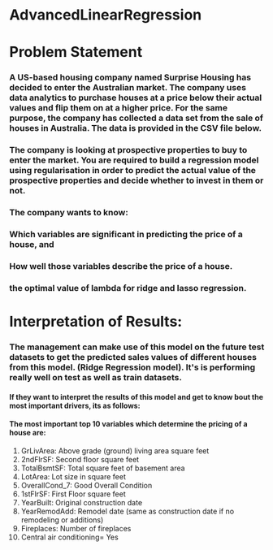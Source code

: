 # AdvancedLinearRegression

# Problem Statement
### A US-based housing company named Surprise Housing has decided to enter the Australian market. The company uses data analytics to purchase houses at a price below their actual values and flip them on at a higher price. For the same purpose, the company has collected a data set from the sale of houses in Australia. The data is provided in the CSV file below.

### The company is looking at prospective properties to buy to enter the market. You are required to build a regression model using regularisation in order to predict the actual value of the prospective properties and decide whether to invest in them or not.

### The company wants to know:
### Which variables are significant in predicting the price of a house, and

### How well those variables describe the price of a house.

### the optimal value of lambda for ridge and lasso regression.

# Interpretation of Results:

### The management can make use of this model on the future test datasets to get the predicted sales values of different houses from this model. (Ridge Regression model). It's is performing really well on test as well as train datasets.

#### If they want to interpret the results of this model and get to know bout the most important drivers, its as follows:
    
#### The most important top 10 variables which determine the pricing of a house are:
   1. GrLivArea: Above grade (ground) living area square feet
   2. 2ndFlrSF: Second floor square feet
   3. TotalBsmtSF: Total square feet of basement area
   4. LotArea: Lot size in square feet
   5. OverallCond_7: Good Overall Condition
   6. 1stFlrSF: First Floor square feet
   7. YearBuilt: Original construction date
   8. YearRemodAdd: Remodel date (same as construction date if no remodeling or additions)
   9. Fireplaces: Number of fireplaces
   10. Central air conditioning= Yes
